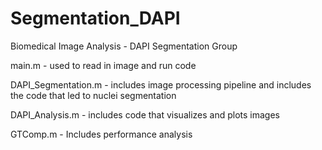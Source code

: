 # Segmentation_DAPI

Biomedical Image Analysis - DAPI Segmentation Group

main.m - used to read in image and run code

DAPI_Segmentation.m - includes image processing pipeline and includes the code that led to nuclei segmentation

DAPI_Analysis.m - includes code that visualizes and plots images

GTComp.m - Includes performance analysis
